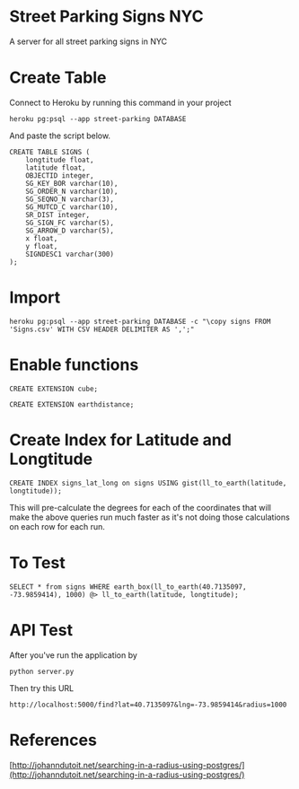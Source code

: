 # Street Parking Signs NYC
A server for all street parking signs in NYC

# Create Table

Connect to Heroku by running this command in your project

```
heroku pg:psql --app street-parking DATABASE
```

And paste the script below.

```
CREATE TABLE SIGNS (
	longtitude float,
	latitude float,
	OBJECTID integer,
	SG_KEY_BOR varchar(10),
	SG_ORDER_N varchar(10),
	SG_SEQNO_N varchar(3),
	SG_MUTCD_C varchar(10),
	SR_DIST integer,
	SG_SIGN_FC varchar(5),
	SG_ARROW_D varchar(5),
	x float,
	y float,
	SIGNDESC1 varchar(300)
);
```

# Import

```
heroku pg:psql --app street-parking DATABASE -c "\copy signs FROM 'Signs.csv' WITH CSV HEADER DELIMITER AS ',';"
```

# Enable functions

```
CREATE EXTENSION cube;
```

```
CREATE EXTENSION earthdistance;
```

# Create Index for Latitude and Longtitude

```
CREATE INDEX signs_lat_long on signs USING gist(ll_to_earth(latitude, longtitude));
```

This will pre-calculate the degrees for each of the coordinates that will make the above queries run much faster as it's not doing those calculations on each row for each run.

# To Test

```
SELECT * from signs WHERE earth_box(ll_to_earth(40.7135097, -73.9859414), 1000) @> ll_to_earth(latitude, longtitude);
```

# API Test

After you've run the application by

```
python server.py
```

Then try this URL

```
http://localhost:5000/find?lat=40.7135097&lng=-73.9859414&radius=1000
```

# References

[http://johanndutoit.net/searching-in-a-radius-using-postgres/](http://johanndutoit.net/searching-in-a-radius-using-postgres/)

